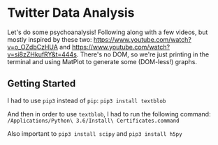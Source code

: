 # Twitter Data Analysis

Let's do some psychoanalysis! Following along with a few videos, but mostly inspired by these two: https://www.youtube.com/watch?v=o_OZdbCzHUA and https://www.youtube.com/watch?v=si8zZHkufRY&t=444s. There's no DOM, so we're just printing in the terminal and using MatPlot to generate some (DOM-less!) graphs.

## Getting Started

I had to use `pip3` instead of `pip`:
`pip3 install textblob`

And then in order to use `textblob`, I had to run the following command: `/Applications/Python\ 3.6/Install\ Certificates.command`

Also important to `pip3 install scipy` and `pip3 install h5py`
